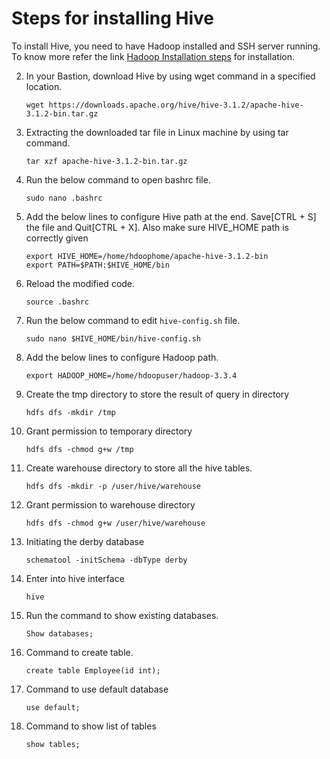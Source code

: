 #    Steps for installing Hive 


To install Hive, you need to have Hadoop installed and SSH server running. To know more refer the link [ Hadoop Installation steps](../installation/2_java_hadoop_ssh_installation.md) for installation.

    
2. In your Bastion, download Hive by using wget command in a specified location.
 
   ```
   wget https://downloads.apache.org/hive/hive-3.1.2/apache-hive-3.1.2-bin.tar.gz
   ```
  
2. Extracting the downloaded tar file in Linux machine by using tar command.
 
   ```
   tar xzf apache-hive-3.1.2-bin.tar.gz 
   ```
   
3. Run the below command to open bashrc file.
  
   ```
   sudo nano .bashrc
   ```
   
4.	Add the below lines to configure Hive path at the end. Save[CTRL + S] the file and Quit[CTRL + X]. Also make sure HIVE_HOME path is correctly given

    ```
    export HIVE_HOME=/home/hdoophome/apache-hive-3.1.2-bin
    export PATH=$PATH:$HIVE_HOME/bin
    ```

5.	Reload the modified code.
  
    ```
    source .bashrc
    ```
    
6.	Run the below command to edit ``hive-config.sh`` file.
  
    ```
    sudo nano $HIVE_HOME/bin/hive-config.sh
    ```
    
7.   Add the below lines to configure Hadoop path.

     ```
     export HADOOP_HOME=/home/hdoopuser/hadoop-3.3.4
     ```
     
7.  Create the tmp directory to store the result of query in directory 

    ```
    hdfs dfs -mkdir /tmp
    ```
 
8.  Grant permission to temporary directory

    ```
    hdfs dfs -chmod g+w /tmp
    ```
 
9.  Create warehouse directory to store all the hive tables.
 
    ```
    hdfs dfs -mkdir -p /user/hive/warehouse 
    ```
    
10. Grant permission to warehouse directory
 
    ```
    hdfs dfs -chmod g+w /user/hive/warehouse  
    ```
    
11. Initiating the derby database
    
    ```
    schematool -initSchema -dbType derby
    ```
    
12. Enter into hive interface

    ```
    hive
    ```
    
13. Run the command to show existing databases.
 
    ```
    Show databases;
    ```
14.	Command to create table.

    ```
    create table Employee(id int);
    ```
    
15.	Command to use default database 

    ```
    use default; 
    ```
    
16.	Command to show list of tables

    ```
    show tables; 
    ```


